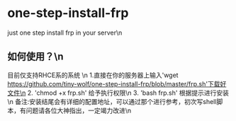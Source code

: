 # one-step-install-frp
just one step install frp in your server\n
## 如何使用？\n
目前仅支持RHCE系的系统 \n
1.直接在你的服务器上输入'wget https://github.com/tiny-wolf/one-step-install-frp/blob/master/frp.sh'下载好文件\n
2. 'chmod +x frp.sh' 给予执行权限\n
3. 'bash frp.sh' 根据提示进行安装\n
备注:安装结尾会有详细的配置地址，可以通过那个进行参考，初次写shell脚本，有问题请各位大神指出，一定竭力改进\n
